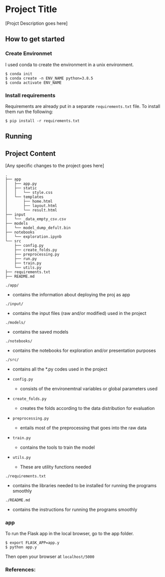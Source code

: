 # Project Title

[Projct Description goes here]

## How to get started

<!--[Nothing here] -->

### Create Environmet

I used conda to create the environment in a unix environment.

```console
$ conda init
$ conda create -n ENV_NAME python=3.8.5
$ conda activate ENV_NAME
```

### Install requirements

Requirements are already put in a separate `requirements.txt` file. To install them run the following:

```console
$ pip install -r requirements.txt
```

## Running

<!--Instructions to run the code and create results-->

## Project Content

[Any specific changes to the project goes here]

```console
.
├── app
│   ├── app.py
│   ├── static
│   │   └── style.css
│   └── templates
│       ├── home.html
│       ├── layout.html
│       └── result.html
├── input
│   └── _data_empty_csv.csv
├── models
│   └── model_dump_defult.bin
├── notebooks
│   └── exploration.ipynb
└── src
    ├── config.py
    ├── create_folds.py
    ├── preprocessing.py
    ├── run.py
    ├── train.py
    └── utils.py
├── requirements.txt
├── README.md
```

`./app/`

- contains the information about deploying the proj as app

`./input/`

- contains the input files (raw and/or modified) used in the project

`./models/`

- contains the saved models

`./notebooks/`

- contains the notebooks for exploration and/or presentation purposes

`./src/`

- contains all the *.py codes used in the project

- `config.py`

  - consists of the environemtnal variables or global parameters used

- `create_folds.py`

  - creates the folds according to the data distribution for evaluation

- `preprocessing.py`

  - entails most of the preprocessing that goes into the raw data

- `train.py`

  - contains the tools to train the model

- `utils.py`

  - These are utility functions needed

`./requirements.txt`

- contains the libraries needed to be installed for running the programs smoothly

`./README.md`

- contains the instructions for running the programs smoothly

### app
To run the Flask app in the local browser, go to the app folder.

```shell
$ export FLASK_APP=app.y
$ python app.y
```

Then open your browser at `localhost/5000`


### References:
